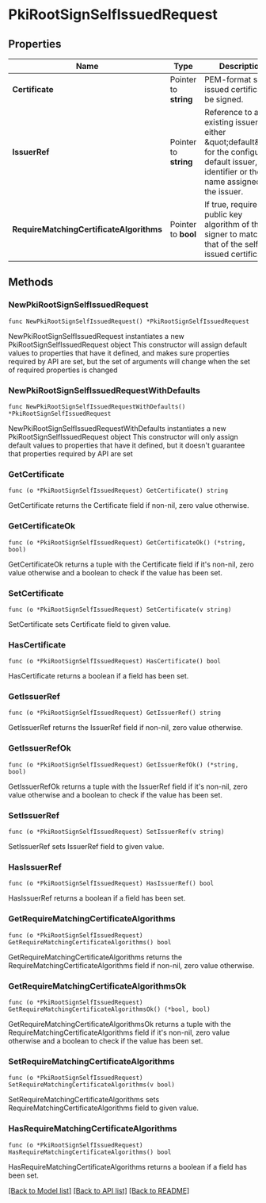 # PkiRootSignSelfIssuedRequest

## Properties

Name | Type | Description | Notes
------------ | ------------- | ------------- | -------------
**Certificate** | Pointer to **string** | PEM-format self-issued certificate to be signed. | [optional] 
**IssuerRef** | Pointer to **string** | Reference to a existing issuer; either \&quot;default\&quot; for the configured default issuer, an identifier or the name assigned to the issuer. | [optional] [default to "default"]
**RequireMatchingCertificateAlgorithms** | Pointer to **bool** | If true, require the public key algorithm of the signer to match that of the self issued certificate. | [optional] [default to false]

## Methods

### NewPkiRootSignSelfIssuedRequest

`func NewPkiRootSignSelfIssuedRequest() *PkiRootSignSelfIssuedRequest`

NewPkiRootSignSelfIssuedRequest instantiates a new PkiRootSignSelfIssuedRequest object
This constructor will assign default values to properties that have it defined,
and makes sure properties required by API are set, but the set of arguments
will change when the set of required properties is changed

### NewPkiRootSignSelfIssuedRequestWithDefaults

`func NewPkiRootSignSelfIssuedRequestWithDefaults() *PkiRootSignSelfIssuedRequest`

NewPkiRootSignSelfIssuedRequestWithDefaults instantiates a new PkiRootSignSelfIssuedRequest object
This constructor will only assign default values to properties that have it defined,
but it doesn't guarantee that properties required by API are set

### GetCertificate

`func (o *PkiRootSignSelfIssuedRequest) GetCertificate() string`

GetCertificate returns the Certificate field if non-nil, zero value otherwise.

### GetCertificateOk

`func (o *PkiRootSignSelfIssuedRequest) GetCertificateOk() (*string, bool)`

GetCertificateOk returns a tuple with the Certificate field if it's non-nil, zero value otherwise
and a boolean to check if the value has been set.

### SetCertificate

`func (o *PkiRootSignSelfIssuedRequest) SetCertificate(v string)`

SetCertificate sets Certificate field to given value.

### HasCertificate

`func (o *PkiRootSignSelfIssuedRequest) HasCertificate() bool`

HasCertificate returns a boolean if a field has been set.

### GetIssuerRef

`func (o *PkiRootSignSelfIssuedRequest) GetIssuerRef() string`

GetIssuerRef returns the IssuerRef field if non-nil, zero value otherwise.

### GetIssuerRefOk

`func (o *PkiRootSignSelfIssuedRequest) GetIssuerRefOk() (*string, bool)`

GetIssuerRefOk returns a tuple with the IssuerRef field if it's non-nil, zero value otherwise
and a boolean to check if the value has been set.

### SetIssuerRef

`func (o *PkiRootSignSelfIssuedRequest) SetIssuerRef(v string)`

SetIssuerRef sets IssuerRef field to given value.

### HasIssuerRef

`func (o *PkiRootSignSelfIssuedRequest) HasIssuerRef() bool`

HasIssuerRef returns a boolean if a field has been set.

### GetRequireMatchingCertificateAlgorithms

`func (o *PkiRootSignSelfIssuedRequest) GetRequireMatchingCertificateAlgorithms() bool`

GetRequireMatchingCertificateAlgorithms returns the RequireMatchingCertificateAlgorithms field if non-nil, zero value otherwise.

### GetRequireMatchingCertificateAlgorithmsOk

`func (o *PkiRootSignSelfIssuedRequest) GetRequireMatchingCertificateAlgorithmsOk() (*bool, bool)`

GetRequireMatchingCertificateAlgorithmsOk returns a tuple with the RequireMatchingCertificateAlgorithms field if it's non-nil, zero value otherwise
and a boolean to check if the value has been set.

### SetRequireMatchingCertificateAlgorithms

`func (o *PkiRootSignSelfIssuedRequest) SetRequireMatchingCertificateAlgorithms(v bool)`

SetRequireMatchingCertificateAlgorithms sets RequireMatchingCertificateAlgorithms field to given value.

### HasRequireMatchingCertificateAlgorithms

`func (o *PkiRootSignSelfIssuedRequest) HasRequireMatchingCertificateAlgorithms() bool`

HasRequireMatchingCertificateAlgorithms returns a boolean if a field has been set.


[[Back to Model list]](../README.md#documentation-for-models) [[Back to API list]](../README.md#documentation-for-api-endpoints) [[Back to README]](../README.md)



